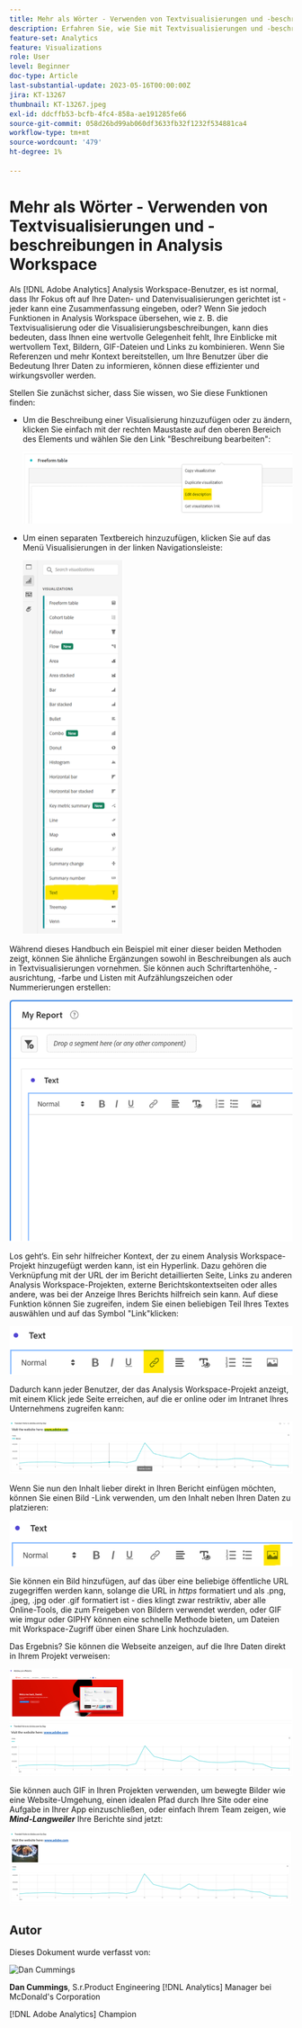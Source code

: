 ```yaml
---
title: Mehr als Wörter - Verwenden von Textvisualisierungen und -beschreibungen in Analysis Workspace
description: Erfahren Sie, wie Sie mit Textvisualisierungen und -beschreibungen in Projekten eine optimierte Analysis Workspace für Ihre Endbenutzer erstellen können.
feature-set: Analytics
feature: Visualizations
role: User
level: Beginner
doc-type: Article
last-substantial-update: 2023-05-16T00:00:00Z
jira: KT-13267
thumbnail: KT-13267.jpeg
exl-id: ddcffb53-bcfb-4fc4-858a-ae191285fe66
source-git-commit: 058d26bd99ab060df3633fb32f1232f534881ca4
workflow-type: tm+mt
source-wordcount: '479'
ht-degree: 1%

---
```


# Mehr als Wörter - Verwenden von Textvisualisierungen und -beschreibungen in Analysis Workspace

Als [!DNL Adobe Analytics] Analysis Workspace-Benutzer, es ist normal, dass Ihr Fokus oft auf Ihre Daten- und Datenvisualisierungen gerichtet ist - jeder kann eine Zusammenfassung eingeben, oder? Wenn Sie jedoch Funktionen in Analysis Workspace übersehen, wie z. B. die Textvisualisierung oder die Visualisierungsbeschreibungen, kann dies bedeuten, dass Ihnen eine wertvolle Gelegenheit fehlt, Ihre Einblicke mit wertvollem Text, Bildern, GIF-Dateien und Links zu kombinieren. Wenn Sie Referenzen und mehr Kontext bereitstellen, um Ihre Benutzer über die Bedeutung Ihrer Daten zu informieren, können diese effizienter und wirkungsvoller werden.

Stellen Sie zunächst sicher, dass Sie wissen, wo Sie diese Funktionen finden:

- Um die Beschreibung einer Visualisierung hinzuzufügen oder zu ändern, klicken Sie einfach mit der rechten Maustaste auf den oberen Bereich des Elements und wählen Sie den Link &quot;Beschreibung bearbeiten&quot;:

  ![Text 01](assets/t01.png)


- Um einen separaten Textbereich hinzuzufügen, klicken Sie auf das Menü Visualisierungen in der linken Navigationsleiste:

  ![Text 02](assets/t02.png)

Während dieses Handbuch ein Beispiel mit einer dieser beiden Methoden zeigt, können Sie ähnliche Ergänzungen sowohl in Beschreibungen als auch in Textvisualisierungen vornehmen. Sie können auch Schriftartenhöhe, -ausrichtung, -farbe und Listen mit Aufzählungszeichen oder Nummerierungen erstellen:

![Text 03](assets/t03.png)

Los geht‘s. Ein sehr hilfreicher Kontext, der zu einem Analysis Workspace-Projekt hinzugefügt werden kann, ist ein Hyperlink. Dazu gehören die Verknüpfung mit der URL der im Bericht detaillierten Seite, Links zu anderen Analysis Workspace-Projekten, externe Berichtskontextseiten oder alles andere, was bei der Anzeige Ihres Berichts hilfreich sein kann. Auf diese Funktion können Sie zugreifen, indem Sie einen beliebigen Teil Ihres Textes auswählen und auf das Symbol &quot;Link&quot;klicken:

![Text 04](assets/t04.png)

Dadurch kann jeder Benutzer, der das Analysis Workspace-Projekt anzeigt, mit einem Klick jede Seite erreichen, auf die er online oder im Intranet Ihres Unternehmens zugreifen kann:

![text 05](assets/t05.png)

Wenn Sie nun den Inhalt lieber direkt in Ihren Bericht einfügen möchten, können Sie einen Bild -Link verwenden, um den Inhalt neben Ihren Daten zu platzieren:

![text 06](assets/t06.png)

Sie können ein Bild hinzufügen, auf das über eine beliebige öffentliche URL zugegriffen werden kann, solange die URL in *https* formatiert und als .png, .jpeg, .jpg oder .gif formatiert ist - dies klingt zwar restriktiv, aber alle Online-Tools, die zum Freigeben von Bildern verwendet werden, oder GIF wie imgur oder GIPHY können eine schnelle Methode bieten, um Dateien mit Workspace-Zugriff über einen Share Link hochzuladen.

Das Ergebnis? Sie können die Webseite anzeigen, auf die Ihre Daten direkt in Ihrem Projekt verweisen:

![Text 07](assets/t07.png)

Sie können auch GIF in Ihren Projekten verwenden, um bewegte Bilder wie eine Website-Umgehung, einen idealen Pfad durch Ihre Site oder eine Aufgabe in Ihrer App einzuschließen, oder einfach Ihrem Team zeigen, wie ***Mind-Langweiler*** Ihre Berichte sind jetzt:

![text 08](assets/t08.png)

## Autor

Dieses Dokument wurde verfasst von:

![Dan Cummings](assets/text09.png)

**Dan Cummings**, S.r.Product Engineering [!DNL Analytics] Manager bei McDonald&#39;s Corporation

[!DNL Adobe Analytics] Champion
